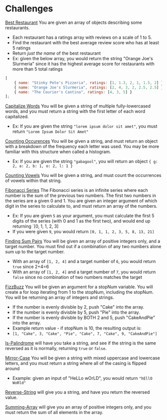 # Challenges

[Best Restaurant](./Best-Restaurant/index.js) You are given an array of objects describing some restaurants.

-   Each restaurant has a ratings array with reviews on a scale of 1 to 5.
-   Find the restaurant with the best average review score who has at least 5 ratings
-   Return _just the name_ of the best restaurant
-   Ex: given the below array, you would return the string "Orange Joe's Slurmeria" since it has the highest average score for restaurants with more than 5 total ratings

```js
[
    { name: "Stinky Pete's Pizzeria", ratings: [1, 1.3, 2, 1, 1.5, 2] },
    { name: "Orange Joe's Slurmeria", ratings: [2, 4, 3, 2, 2.5, 2.5] },
    { name: "The Courier's Cantina", ratings: [4, 3, 5] }
];
```

[Capitalize Words](./Capitalize-Words/index.js) You will be given a string of multiple fully-lowercased words, and you must return a string with the first letter of each word capitalized.

-   Ex: If you are given the string `"lorem ipsum dolor sit amet"`, you must return `"Lorem Ipsum Dolor Sit Amet"`

[Counting Occurences](./Counting-Occurences/index.js) You will be given a string, and must return an object with a breakdown of the frequency each letter was used. You may be more familiar with this structure when called a histogram.

-   Ex: If you are given the string `"gabagool"`, you will return an object `{ g: 2, a: 2, b: 1, o: 2, l: 1 }`

[Counting Vowels](./Counting-Vowels/index.js) You will be given a string, and must count the occurrences of vowels within that string.

[Fibonacci Series](./Fibonacci/index.js) The Fibonacci series is an infinite series where each number is the sum of the previous two numbers. The first two numbers in the series are a given 0 and 1. You are given an integer argument of which digit in the series to calculate to, and must return an array of the numbers.

-   Ex: If you are given `5` as your argument, you must calculate the first 5 digits of the series (with 0 and 1 as the first two), and would end up returning `[0, 1, 1, 2, 3]
-   If you were given `9`, you would return `[0, 1, 1, 2, 3, 5, 8, 13, 21]`

[Finding Sum Pairs](./Finding-Sum-Pair/index.js) You will be given an array of positive integers only, and a target number. You must find out if a combination of any two numbers alone sum up to the target number.

-   With an array of `[1, 2, 4]` and a target number of `6`, you would return `true` since 2+4=6
-   With an array of `[1, 2, 4]` and a target number of `7`, you would return `false` since no combination of two numbers matches the target

[FizzBuzz](./FizzBuzz/index.js) You will be given an argument for a stopNum variable. You will create a for loop iterating from 1 to the stopNum, including the stopNum. You will be returning an array of integers and strings.

-   If the number is evenly divisble by 2, push "Cake" into the array.
-   If the number is evenly divisble by 5, push "Pie" into the array.
-   If the number is evenly divisble by BOTH 2 and 5, push "CakeAndPie" into the array.
-   Example return value - if stopNum is 10, the resulting output is:
-   `[1, "Cake", 3, "Cake", "Pie", "Cake", 7, "Cake", 9, "CakeAndPie"]`

[Is-Palindrome](./Is-Palindrome/index.js) will have you take a string, and see if the string is the same reversed as it is normally, returning `true` or `false`.

[Mirror-Case](./Mirror-Case/index.js) You will be given a string with mixed uppercase and lowercase letters, and you must return a string where all of the casing is flipped around

-   Example: given an input of "HeLLo wOrLD", you would return `"hEllO WoRld"`

[Reverse-String](./Reverse-String/index.js) will give you a string, and have you return the reversed value.

[Summing-Array](./Summing-Array/index.js) will give you an array of positive integers only, and you must return the sum of all elements in the array.
